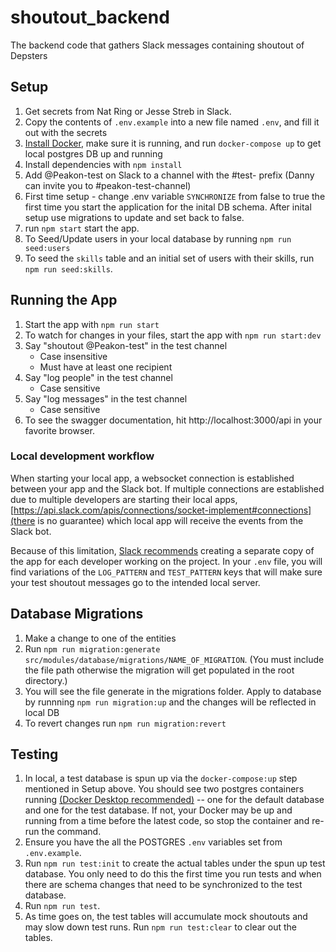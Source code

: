 # shoutout_backend

The backend code that gathers Slack messages containing shoutout of Depsters

## Setup

1. Get secrets from Nat Ring or Jesse Streb in Slack.
1. Copy the contents of `.env.example` into a new file named `.env`, and fill it out with the secrets
1. [Install Docker](https://docs.docker.com/get-docker/), make sure it is running, and run `docker-compose up` to get local postgres DB up and running
1. Install dependencies with `npm install`
1. Add @Peakon-test on Slack to a channel with the #test- prefix (Danny can invite you to #peakon-test-channel)
1. First time setup - change .env variable `SYNCHRONIZE` from false to true the first time you start the application for the inital DB schema. After inital setup use migrations to update and set back to false.
1. run `npm start` start the app.
1. To Seed/Update users in your local database by running `npm run seed:users`
1. To seed the `skills` table and an initial set of users with their skills, run `npm run seed:skills`.

## Running the App

1. Start the app with `npm run start`
2. To watch for changes in your files, start the app with `npm run start:dev`
3. Say "shoutout @Peakon-test" in the test channel
   - Case insensitive
   - Must have at least one recipient
4. Say "log people" in the test channel
   - Case sensitive
5. Say "log messages" in the test channel
   - Case sensitive
6. To see the swagger documentation, hit http://localhost:3000/api in your favorite browser.

### Local development workflow

When starting your local app, a websocket connection is established between your app and the Slack bot. If multiple connections are established due to multiple developers are starting their local apps, [https://api.slack.com/apis/connections/socket-implement#connections](there is no guarantee) which local app will receive the events from the Slack bot.

Because of this limitation, [Slack recommends](https://github.com/slackapi/bolt-python/issues/548#issuecomment-994110673) creating a separate copy of the app for each developer working on the project. In your `.env` file, you will find variations of the `LOG_PATTERN` and `TEST_PATTERN` keys that will make sure your test shoutout messages go to the intended local server.

## Database Migrations 
1. Make a change to one of the entities 
1. Run `npm run migration:generate src/modules/database/migrations/NAME_OF_MIGRATION`. (You must include the file path otherwise the migration will get populated in the root directory.)
1. You will see the file generate in the migrations folder. Apply to database by runnning `npm run migration:up` and the changes will be reflected in local DB 
1. To revert changes run `npm run migration:revert`

## Testing
1. In local, a test database is spun up via the `docker-compose:up` step mentioned in Setup above.  You should see two postgres containers running [(Docker Desktop recommended)](https://www.docker.com/products/docker-desktop/) -- one for the default database and one for the test database.  If not, your Docker may be up and running from a time before the latest code, so stop the container and re-run the command.
1. Ensure you have the all the POSTGRES `.env` variables set from `.env.example`.
1. Run `npm run test:init` to create the actual tables under the spun up test database.  You only need to do this the first time you run tests and when there are schema changes that need to be synchronized to the test database.
1. Run `npm run test`.
1. As time goes on, the test tables will accumulate mock shoutouts and may slow down test runs.  Run `npm run test:clear` to clear out the tables.